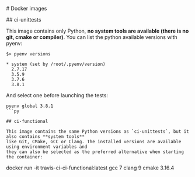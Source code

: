 # Docker images

## ci-unittests

This image contains only Python, **no system tools are available (there is no git, cmake or compiler)**.
You can list the python available versions with pyenv:

```
$> pyenv versions

* system (set by /root/.pyenv/version)
  2.7.17
  3.5.9
  3.7.6
  3.8.1

```

And select one before launching the tests:

```
pyenv global 3.8.1
```py

## ci-functional

This image contains the same Python versions as `ci-unittests`, but it also contains **system tools**
like Git, CMake, GCC or Clang. The installed versions are available using environment variables and
they can also be selected as the preferred alternative when starting the container:

```
docker run -it travis-ci-ci-functional:latest gcc 7 clang 9 cmake 3.16.4
```
